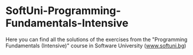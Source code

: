 # SoftUni-Programming-Fundamentals-Intensive
Here you can find all the solutions of the exercises from the "Programming Fundamentals (Intensive)" course in Software University (www.softuni.bg)
